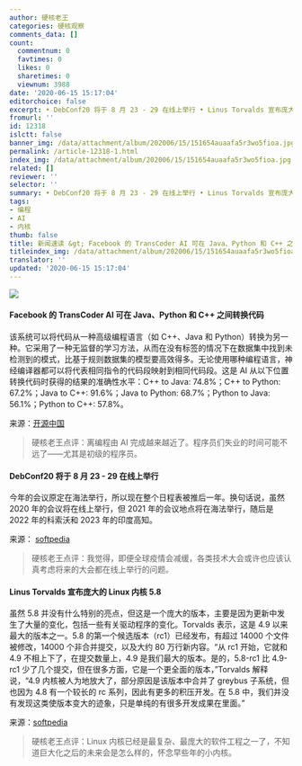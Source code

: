 ```yaml
---
author: 硬核老王
categories: 硬核观察
comments_data: []
count:
  commentnum: 0
  favtimes: 0
  likes: 0
  sharetimes: 0
  viewnum: 3988
date: '2020-06-15 15:17:04'
editorchoice: false
excerpt: • DebConf20 将于 8 月 23 - 29 在线上举行 • Linus Torvalds 宣布庞大的 Linux 内核 5.8
fromurl: ''
id: 12318
islctt: false
banner_img: /data/attachment/album/202006/15/151654auaafa5r3wo5fioa.jpg
permalink: /article-12318-1.html
index_img: /data/attachment/album/202006/15/151654auaafa5r3wo5fioa.jpg
related: []
reviewer: ''
selector: ''
summary: • DebConf20 将于 8 月 23 - 29 在线上举行 • Linus Torvalds 宣布庞大的 Linux 内核 5.8
tags:
- 编程
- AI
- 内核
thumb: false
title: 新闻速读 &gt; Facebook 的 TransCoder AI 可在 Java、Python 和 C++ 之间转换代码
titleindex_img: /data/attachment/album/202006/15/151654auaafa5r3wo5fioa.jpg
translator: ''
updated: '2020-06-15 15:17:04'
---
```


![](/data/attachment/album/202006/15/151654auaafa5r3wo5fioa.jpg)


#### Facebook 的 TransCoder AI 可在 Java、Python 和 C++ 之间转换代码


该系统可以将代码从一种高级编程语言（如 C++、Java 和 Python）转换为另一种。它采用了一种无监督的学习方法，从而在没有标签的情况下在数据集中找到未检测到的模式，比基于规则数据集的模型要高效得多。无论使用哪种编程语言，神经编译器都可以将代表相同指令的代码段映射到相同代码段。这是 AI 从以下位置转换代码时获得的结果的准确性水平：C++ to Java: 74.8%；C++ to Python: 67.2%；Java to C++: 91.6%；Java to Python: 68.7%；Python to Java: 56.1%；Python to C++: 57.8%。


来源：[开源中国](https://www.oschina.net/news/116438/facebook-transcoder-ai-converts-code-java-python-c)



> 
> 硬核老王点评：离编程由 AI 完成越来越近了。程序员们失业的时间可能不远了——尤其是初级的程序员。
> 
> 
> 


#### DebConf20 将于 8 月 23 - 29 在线上举行


今年的会议原定在海法举行，所以现在整个日程表被推后一年。换句话说，虽然 2020 年的会议将在线上举行，但 2021 年的会议地点将在海法举行，随后是 2022 年的科索沃和 2023 年的印度高知。


来源： [softpedia](https://news.softpedia.com/news/debconf20-debian-developer-conference-will-take-place-online-530251.shtml)



> 
> 硬核老王点评：我觉得，即便全球疫情会减缓，各类技术大会或许也应该认真考虑将来的大会都在线上举行的问题。
> 
> 
> 


#### Linus Torvalds 宣布庞大的 Linux 内核 5.8


虽然 5.8 并没有什么特别的亮点，但这是一个庞大的版本，主要是因为更新中发生了大量的变化，包括一些有关驱动程序的变化。Torvalds 表示，这是 4.9 以来最大的版本之一。5.8 的第一个候选版本（rc1）已经发布，有超过 14000 个文件被修改，14000 个非合并提交，以及大约 80 万行新内容。“从 rc1 开始，它就和 4.9 不相上下了，在提交数量上，4.9 是我们最大的版本。是的，5.8-rc1 比 4.9-rc1 少了几个提交，但在很多方面，它是一个更全面的版本，”Torvalds 解释说，“4.9 内核被人为地放大了，部分原因是该版本中合并了 greybus 子系统，但也因为 4.8 有一个较长的 rc 系列，因此有更多的积压开发。在 5.8 中，我们并没有发现这类使版本变大的迹象，只是单纯的有很多开发成果在里面。”


来源：[softpedia](https://news.softpedia.com/news/linus-torvalds-announces-massive-linux-kernel-5-8-update-530256.shtml)



> 
> 硬核老王点评：Linux 内核已经是最复杂、最庞大的软件工程之一了，不知道巨大化之后的未来会是怎么样的，怀念早些年的小内核。
> 
> 
>